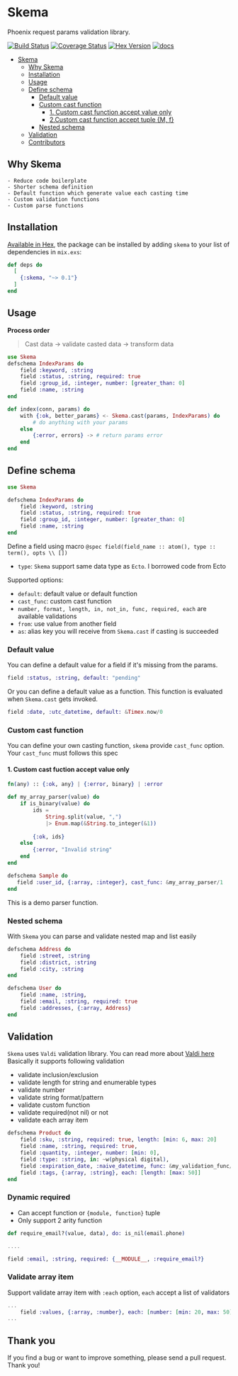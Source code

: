 # Skema

Phoenix request params validation library.

[![Build Status](https://github.com/bluzky/skema/workflows/Elixir%20CI/badge.svg)](https://github.com/bluzky/skema/actions) [![Coverage Status](https://coveralls.io/repos/github/bluzky/skema/badge.svg?branch=main)](https://coveralls.io/github/bluzky/skema?branch=main) [![Hex Version](https://img.shields.io/hexpm/v/skema.svg)](https://hex.pm/packages/skema) [![docs](https://img.shields.io/badge/docs-hexpm-blue.svg)](https://hexdocs.pm/skema/)



- [Skema](#skema)
    - [Why Skema](#why-skema)
    - [Installation](#installation)
    - [Usage](#usage)
    - [Define schema](#define-schema)
        - [Default value](#default-value)
        - [Custom cast function](#custom-cast-function)
            - [1. Custom cast function accept value only](#1-custom-cast-fuction-accept-value-only)
            - [2.Custom cast function accept tuple {M, f}](#3custom-cast-function-accept-tuple-m-f)
        - [Nested schema](#nested-schema)
    - [Validation](#validation)
    - [Contributors](#contributors)


## Why Skema
    - Reduce code boilerplate 
    - Shorter schema definition
    - Default function which generate value each casting time
    - Custom validation functions
    - Custom parse functions
    
## Installation

[Available in Hex](https://hex.pm/skema), the package can be installed
by adding `skema` to your list of dependencies in `mix.exs`:

```elixir
def deps do
  [
    {:skema, "~> 0.1"}
  ]
end
```

## Usage

**Process order**
> Cast data -> validate casted data -> transform data

```elixir
use Skema
defschema IndexParams do
    field :keyword, :string
    field :status, :string, required: true
    field :group_id, :integer, number: [greater_than: 0]
    field :name, :string
end

def index(conn, params) do
    with {:ok, better_params} <- Skema.cast(params, IndexParams) do
        # do anything with your params
    else
        {:error, errors} -> # return params error
    end
end
```


## Define schema

```elixir
use Skema

defschema IndexParams do
    field :keyword, :string
    field :status, :string, required: true
    field :group_id, :integer, number: [greater_than: 0]
    field :name, :string
end
```

Define a field using macro `@spec field(field_name :: atom(), type :: term(), opts \\ [])`

- `type`: `Skema` support same data type as `Ecto`. I borrowed code from Ecto

Supported options:

- `default`: default value or default function
- `cast_func`: custom cast function
- `number, format, length, in, not_in, func, required, each` are available validations
- `from`: use value from another field
- `as`: alias key you will receive from `Skema.cast` if casting is succeeded


### Default value
You can define a default value for a field if it's missing from the params.

```elixir
field :status, :string, default: "pending"
```

Or you can define a default value as a function. This function is evaluated when `Skema.cast` gets invoked.

```elixir
field :date, :utc_datetime, default: &Timex.now/0
```

### Custom cast function
You can define your own casting function, `skema` provide `cast_func` option.
Your `cast_func` must follows this spec 

#### 1. Custom cast fuction accept value only

```elixir
fn(any) :: {:ok, any} | {:error, binary} | :error
```

```elixir
def my_array_parser(value) do
    if is_binary(value) do
        ids = 
            String.split(value, ",")
            |> Enum.map(&String.to_integer(&1))
        
        {:ok, ids}
    else
        {:error, "Invalid string"
    end
end

defschema Sample do
   field :user_id, {:array, :integer}, cast_func: &my_array_parser/1
end

```
This is a demo parser function.


### Nested schema
With `Skema` you can parse and validate nested map and list easily

```elixir
defschema Address do
    field :street, :string
    field :district, :string
    field :city, :string
end

defschema User do
    field :name, :string,
    field :email, :string, required: true
    field :addresses, {:array, Address}
end
```


## Validation

`Skema` uses `Valdi` validation library. You can read more about [Valdi here](https://github.com/bluzky/valdi)
Basically it supports following validation

- validate inclusion/exclusion
- validate length for string and enumerable types
- validate number
- validate string format/pattern
- validate custom function
- validate required(not nil) or not
- validate each array item

```elixir
defschema Product do
    field :sku, :string, required: true, length: [min: 6, max: 20]
    field :name, :string, required: true,
    field :quantity, :integer, number: [min: 0],
    field :type: :string, in: ~w(physical digital),
    field :expiration_date, :naive_datetime, func: &my_validation_func/1,
    field :tags, {:array, :string}, each: [length: [max: 50]]
end
```

### Dynamic required
- Can accept function or `{module, function}` tuple
- Only support 2 arity function


```elixir
def require_email?(value, data), do: is_nil(email.phone)

....

field :email, :string, required: {__MODULE__, :require_email?}
```

### Validate array item
Support validate array item with `:each` option, `each` accept a list of validators

```elixir
...
    field :values, {:array, :number}, each: [number: [min: 20, max: 50]]
...
```

## Thank you
If you find a bug or want to improve something, please send a pull request. Thank you!
